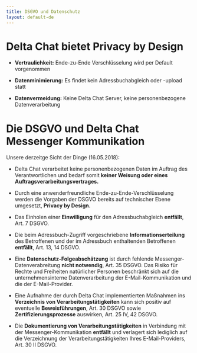 ```yaml
---
title: DSGVO und Datenschutz
layout: default-de
---
```




<!-- GENERATED FILE -- DO NOT EDIT -->



# Delta Chat bietet **Privacy by Design**

- **Vertraulichkeit:** Ende-zu-Ende Verschlüsselung wird per Default vorgenommen

- **Datenminimierung:** Es findet kein Adressbuchabgleich oder -upload statt

- **Datenvermeidung:** Keine Delta Chat Server, keine personenbezogene Datenverarbeitung


# Die **DSGVO** und **Delta Chat** Messenger Kommunikation

Unsere derzeitge Sicht der Dinge (16.05.2018):

- Delta Chat verarbeitet keine personenbezogenen Daten im Auftrag des Verantwortlichen und bedarf somit **keiner Weisung oder eines Auftragsverarbeitungsvertrages.**

- Durch eine anwenderfreundliche Ende-zu-Ende-Verschlüsselung werden die Vorgaben der DSGVO bereits auf technischer Ebene umgesetzt, **Privacy by Design.**

- Das Einholen einer **Einwilligung** für den Adressbuchabgleich **entfällt**, Art. 7 DSGVO.

- Die beim Adressbuch-Zugriff vorgeschriebene **Informationserteilung** des Betroffenen und der im Adressbuch enthaltenden Betroffenen **entfällt**, Art. 13, 14 DSGVO.

- Eine **Datenschutz-Folgeabschätzung** ist durch fehlende Messenger-Datenverabreitung **nicht notwendig**, Art. 35 DSGVO. Das Risiko für Rechte und Freiheiten natürlicher Personen beschränkt sich auf die unternehmensinterne Datenverarbeitung der E-Mail-Kommunikation und die der E-Mail-Provider.

- Eine Aufnahme der durch Delta Chat implementierten Maßnahmen ins **Verzeichnis von Verarbeitungstätigkeiten** kann sich positiv auf eventuelle **Beweisführungen**, Art. 30 DSGVO sowie **Zertifizierungsprozesse** auswirken, Art. 25 IV, 42 DSGVO.

- Die **Dokumentierung von Verarbeitungstätigkeiten** in Verbindung mit der Messenger-Kommunikation **entfällt** und verlagert sich lediglich auf die Verzeichnung der Verarbeitungstätigkeiten Ihres E-Mail-Providers, Art. 30 II DSGVO.


 

